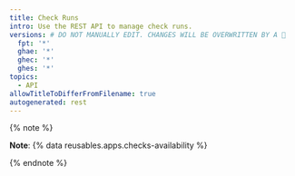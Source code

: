 ```yaml
---
title: Check Runs
intro: Use the REST API to manage check runs.
versions: # DO NOT MANUALLY EDIT. CHANGES WILL BE OVERWRITTEN BY A 🤖
  fpt: '*'
  ghae: '*'
  ghec: '*'
  ghes: '*'
topics:
  - API
allowTitleToDifferFromFilename: true
autogenerated: rest
---
```


{% note %}

**Note**: {% data reusables.apps.checks-availability %}

{% endnote %}

<!-- Content after this section is automatically generated -->
